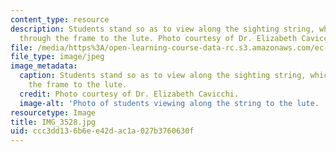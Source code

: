 ```yaml
---
content_type: resource
description: Students stand so as to view along the sighting string, which passes
  through the frame to the lute. Photo courtesy of Dr. Elizabeth Cavicchi.
file: /media/https%3A/open-learning-course-data-rc.s3.amazonaws.com/ec-050-recreate-experiments-from-history-inform-the-future-from-the-past-galileo-january-iap-2010/ccc3dd136b6ee42dac1a027b3760630f_IMG_3528.jpg
file_type: image/jpeg
image_metadata:
  caption: Students stand so as to view along the sighting string, which passes through
    the frame to the lute.
  credit: Photo courtesy of Dr. Elizabeth Cavicchi.
  image-alt: 'Photo of students viewing along the string to the lute. '
resourcetype: Image
title: IMG_3528.jpg
uid: ccc3dd13-6b6e-e42d-ac1a-027b3760630f
---
```

